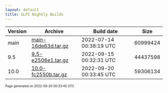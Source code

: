 ```yaml
---
layout: default
title: GLPI Nightly Builds
---
```


Version|Archive|Build date|Size
---|---|---|---
main|[main-16de63d.tar.gz](main-16de63d.tar.gz)|2022-07-14 00:38:19 UTC|60999424
9.5|[9.5-e2506e1.tar.gz](9.5-e2506e1.tar.gz)|2022-09-15 00:32:31 UTC|44437598
10.0|[10.0-fc2550b.tar.gz](10.0-fc2550b.tar.gz)|2022-09-20 00:33:45 UTC|59306134

<font size="1">Page generated on 2022-09-20 00:33:45 UTC</font>
